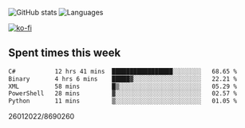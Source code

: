 ![GitHub stats](https://github-readme-stats.vercel.app/api?username=emipa606&theme=github_dark&show_icons=true) 
![Languages](https://github-readme-stats.vercel.app/api/top-langs/?username=emipa606&theme=github_dark&layout=compact)

[![ko-fi](https://ko-fi.com/img/githubbutton_sm.svg)](https://ko-fi.com/G2G55DDYD)

## Spent times this week
<!--START_SECTION:waka-->

```txt
C#           12 hrs 41 mins  █████████████████░░░░░░░░   68.65 %
Binary       4 hrs 6 mins    █████▓░░░░░░░░░░░░░░░░░░░   22.21 %
XML          58 mins         █▒░░░░░░░░░░░░░░░░░░░░░░░   05.29 %
PowerShell   28 mins         ▓░░░░░░░░░░░░░░░░░░░░░░░░   02.57 %
Python       11 mins         ▒░░░░░░░░░░░░░░░░░░░░░░░░   01.05 %
```

<!--END_SECTION:waka-->


26012022/8690260
